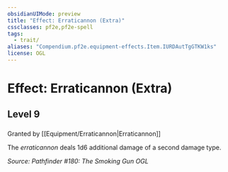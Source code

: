 ```yaml
---
obsidianUIMode: preview
title: "Effect: Erraticannon (Extra)"
cssclasses: pf2e,pf2e-spell
tags:
  - trait/
aliases: "Compendium.pf2e.equipment-effects.Item.IURDAutTgGTKW1ks"
license: OGL
---
```

# Effect: Erraticannon (Extra)
## Level 9
### 






Granted by [[Equipment/Erraticannon|Erraticannon]]

The _erraticannon_ deals 1d6 additional damage of a second damage type.

*Source: Pathfinder #180: The Smoking Gun*
*OGL*